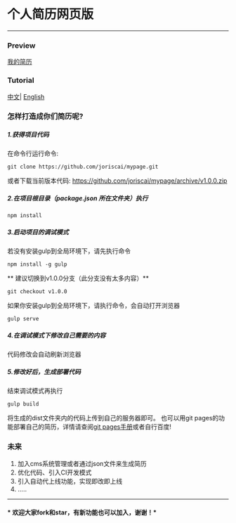 # 个人简历网页版
***
### Preview
[我的简历](https://joriscai.github.io/mypage/dist/)

### Tutorial
[中文](https://github.com/joriscai/mypage/blob/master/README.md)|
[English](https://github.com/joriscai/mypage/blob/master/README-en.md)

### 怎样打造成你们简历呢?
##### 1.获得项目代码
在命令行运行命令:
```shell
git clone https://github.com/joriscai/mypage.git
```
或者下载当前版本代码: https://github.com/joriscai/mypage/archive/v1.0.0.zip
##### 2.在项目根目录（package.json 所在文件夹）执行
```shell
npm install
```
##### 3.启动项目的调试模式
若没有安装gulp到全局环境下，请先执行命令
```shell
npm install -g gulp
```
** 建议切换到v1.0.0分支（此分支没有太多内容）**
```shell
git checkout v1.0.0
```
如果你安装gulp到全局环境下，请执行命令，会自动打开浏览器
```shell
gulp serve
```
##### 4.在调试模式下修改自己需要的内容
代码修改会自动刷新浏览器

##### 5.修改好后，生成部署代码
结束调试模式再执行
```shell
gulp build
```
将生成的dist文件夹内的代码上传到自己的服务器即可。
也可以用git pages的功能部署自己的简历，详情请查阅[git pages手册](https://pages.github.com/)或者自行百度!

### 未来
1. 加入cms系统管理或者通过json文件来生成简历
2. 优化代码、引入CI开发模式
3. 引入自动代上线功能，实现即改即上线
4. .....
***
#### * 欢迎大家fork和star，有新功能也可以加入，谢谢！*
